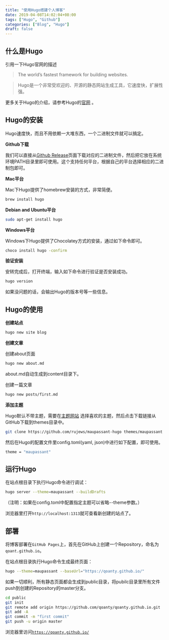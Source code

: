```yaml
---
title: "使用Hugo搭建个人博客"
date: 2019-04-08T14:02:04+08:00
tags: ["Hugo", "Github"]
categories: ["Blog", "Hugo"]
draft: false
---
```


## 什么是Hugo

引用一下Hugo官网的描述

> The world’s fastest framework for building websites.

> Hugo是一个非常受欢迎的、开源的静态网站生成工具，它速度快，扩展性强。

更多关于Hugo的介绍，请参考Hugo的[官网]( https://gohugo.io/) 。

## Hugo的安装

Hugo速度快，而且不用依赖一大堆东西，一个二进制文件就可以搞定。

**Github下载**

我们可以直接从[Github Release](https://github.com/gohugoio/hugo/releases)页面下载对应的二进制文件，然后把它放在系统环境PATH目录里即可使用。这个支持任何平台，根据自己的平台选择相应的二进制包即可。

**Mac平台**

Mac下Hugo提供了homebrew安装的方式，非常简便。

```bash
brew install hugo
```

**Debian and Ubuntu平台**

```bash
sudo apt-get install hugo
```

**Windows平台**

Windows下Hugo提供了Chocolatey方式的安装，通过如下命令即可。

```bash
choco install hugo -confirm
```

**验证安装**

安转完成后，打开终端，输入如下命令进行验证是否安装成功。

```bash
hugo version
```

如果没问题的话，会输出Hugo的版本号等一些信息。

## Hugo的使用

**创建站点**

```bash
hugo new site blog
```

**创建文章**

创建about页面

```bash
hugo new about.md
```

about.md自动生成到content目录下。

创建一篇文章

```bash
hugo new posts/first.md
```

**添加主题**

Hugo默认不带主题，需要在[主题网站](https://themes.gohugo.io/) 选择喜欢的主题，然后点击下载链接从GitHub下载到themes目录中。

```bash
git clone https://github.com/rujews/maupassant-hugo themes/maupassant
```

然后在Hugo的配置文件里config.toml(yaml, json)中进行如下配置，即可使用。

```bash
theme = "maupassant"
```

## 运行Hugo

在站点根目录下执行Hugo命令进行调试：

```bash
hugo server --theme=maupassant --buildDrafts
```
（注明：如果在config.toml中配置指定主题可以省略--theme参数。）

浏览器里打开`http://localhost:1313`就可查看新创建的站点了。

## 部署

将博客部署在`GitHub Pages`上，首先在GitHub上创建一个Repository，命名为`qoant.github.io`。

在站点根目录执行Hugo命令生成最终页面：

```bash
hugo --theme=maupassant --baseUrl="https://qoanty.github.io/"
```

如果一切顺利，所有静态页面都会生成到public目录，将pubilc目录里所有文件push到创建的Repository的master分支。

```bash
cd public
git init
git remote add origin https://github.com/qoanty/qoanty.github.io.git
git add -A
git commit -m "first commit"
git push -u origin master
```

浏览器里访问[`https://qoanty.github.io/`](https://qoanty.github.io/)
